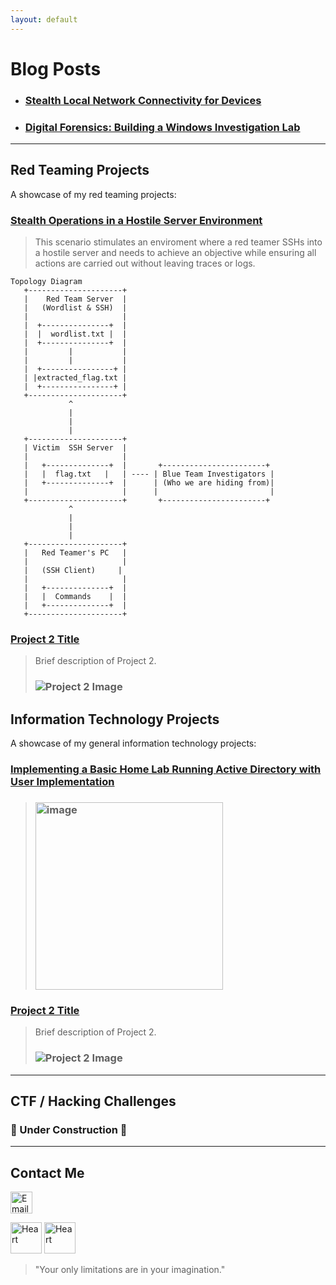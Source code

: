 ```yaml
---
layout: default
---
```


# Blog Posts
*   ### [Stealth Local Network Connectivity for Devices](blogposts/NetHardwareObfuscation.md)
*   ### [Digital Forensics: Building a Windows Investigation Lab](blogposts/WindowsForensicsLab.md)

* * *

## Red Teaming Projects

A showcase of my red teaming projects:
### [Stealth Operations in a Hostile Server Environment](redteam-projects/project1.md)  
> This scenario stimulates an enviroment where a red teamer SSHs into a hostile server and needs to achieve an objective while ensuring all actions are carried out without leaving traces or logs.
```
Topology Diagram
   +---------------------+
   |    Red Team Server  |
   |   (Wordlist & SSH)  |
   |                     |
   |  +---------------+  |
   |  |  wordlist.txt |  |
   |  +---------------+  |
   |         |           |
   |         |           |
   |  +----------------+ |
   | |extracted_flag.txt |
   |  +----------------+ |
   +---------------------+
             ^
             |
             |
             |
   +---------------------+
   | Victim  SSH Server  |
   |                     |
   |   +--------------+  |       +-----------------------+
   |   |  flag.txt   |   | ---- | Blue Team Investigators |
   |   +--------------+  |      | (Who we are hiding from)|
   |                     |      |                         |
   +---------------------+       +-----------------------+
             ^  
             |
             |
             |
   +---------------------+
   |   Red Teamer's PC   |
   |                     |
   |   (SSH Client)     |
   |                     |
   |   +--------------+  |
   |   |  Commands    |  |
   |   +--------------+  |
   +---------------------+
```

### [Project 2 Title](redteam-projects/project2.md)  
> Brief description of Project 2.
> ### ![Project 2 Image](link_to_image)  

## Information Technology Projects

A showcase of my general information technology projects:

### [Implementing a Basic Home Lab Running Active Directory with User Implementation](https://github.com/melv618/BasicADImplementation)  
> ### <img src="https://github.com/user-attachments/assets/f6d5d663-389e-4fe0-bc86-f196965c2b68" alt="image" width="300" />

### [Project 2 Title](it-projects/project2.md)  
> Brief description of Project 2.
> ### ![Project 2 Image](link_to_image)

* * *

## CTF / Hacking Challenges
### 🚧 Under Construction 🚧

* * *

## Contact Me

<a href="mailto:melvin.estrada@tutamail.com">
    <img src="https://www.freepnglogos.com/uploads/email-logo-png-30.png" alt="Email Icon" style="width: 35px; height: auto;">
</a>

<img src="https://github.com/user-attachments/assets/cf5fa6cd-2711-47ed-b92a-1f21d0d6323a" alt="Heart" width="50" height="50"> <img src="https://freepngimg.com/save/36734-pink-heart-transparent-background/600x557" alt="Heart" width="50" height="50">

> "Your only limitations are in your imagination."
